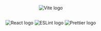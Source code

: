 <p style="text-align: center">
    <img src="https://seeklogo.com/images/V/vite-logo-BFD4283991-seeklogo.com.png" alt="Vite logo" style="margin-bottom: 30px"/> <br>
    <img src="https://img.shields.io/badge/React-20232A?style=for-the-badge&logo=react&logoColor=61DAFB" alt="React logo">
    <img src="https://img.shields.io/badge/eslint-3A33D1?style=for-the-badge&logo=eslint&logoColor=white" alt="ESLint logo">
    <img src="https://img.shields.io/badge/prettier-1A2C34?style=for-the-badge&logo=prettier&logoColor=F7BA3E" alt="Prettier logo">
</p>


